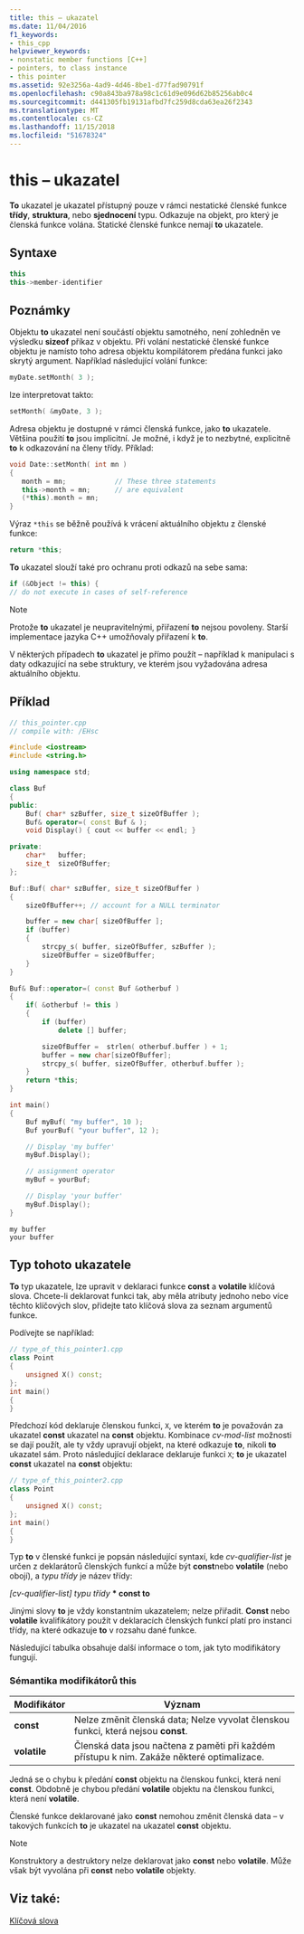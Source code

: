 ```yaml
---
title: this – ukazatel
ms.date: 11/04/2016
f1_keywords:
- this_cpp
helpviewer_keywords:
- nonstatic member functions [C++]
- pointers, to class instance
- this pointer
ms.assetid: 92e3256a-4ad9-4d46-8be1-d77fad90791f
ms.openlocfilehash: c90a843ba978a98c1c61d9e096d62b85256ab0c4
ms.sourcegitcommit: d441305fb19131afbd7fc259d8cda63ea26f2343
ms.translationtype: MT
ms.contentlocale: cs-CZ
ms.lasthandoff: 11/15/2018
ms.locfileid: "51678324"
---
```

# <a name="this-pointer"></a>this – ukazatel

**To** ukazatel je ukazatel přístupný pouze v rámci nestatické členské funkce **třídy**, **struktura**, nebo **sjednocení** typu. Odkazuje na objekt, pro který je členská funkce volána. Statické členské funkce nemají **to** ukazatele.

## <a name="syntax"></a>Syntaxe

```cpp
this
this->member-identifier
```

## <a name="remarks"></a>Poznámky

Objektu **to** ukazatel není součástí objektu samotného, není zohledněn ve výsledku **sizeof** příkaz v objektu. Při volání nestatické členské funkce objektu je namísto toho adresa objektu kompilátorem předána funkci jako skrytý argument. Například následující volání funkce:

```cpp
myDate.setMonth( 3 );
```

lze interpretovat takto:

```cpp
setMonth( &myDate, 3 );
```

Adresa objektu je dostupné v rámci členská funkce, jako **to** ukazatele. Většina použití **to** jsou implicitní. Je možné, i když je to nezbytné, explicitně **to** k odkazování na členy třídy. Příklad:

```cpp
void Date::setMonth( int mn )
{
   month = mn;            // These three statements
   this->month = mn;      // are equivalent
   (*this).month = mn;
}
```

Výraz `*this` se běžně používá k vrácení aktuálního objektu z členské funkce:

```cpp
return *this;
```

**To** ukazatel slouží také pro ochranu proti odkazů na sebe sama:

```cpp
if (&Object != this) {
// do not execute in cases of self-reference
```

> [!NOTE]
>  Protože **to** ukazatel je neupravitelnými, přiřazení **to** nejsou povoleny. Starší implementace jazyka C++ umožňovaly přiřazení k **to**.

V některých případech **to** ukazatel je přímo použít – například k manipulaci s daty odkazující na sebe struktury, ve kterém jsou vyžadována adresa aktuálního objektu.

## <a name="example"></a>Příklad

```cpp
// this_pointer.cpp
// compile with: /EHsc

#include <iostream>
#include <string.h>

using namespace std;

class Buf
{
public:
    Buf( char* szBuffer, size_t sizeOfBuffer );
    Buf& operator=( const Buf & );
    void Display() { cout << buffer << endl; }

private:
    char*   buffer;
    size_t  sizeOfBuffer;
};

Buf::Buf( char* szBuffer, size_t sizeOfBuffer )
{
    sizeOfBuffer++; // account for a NULL terminator

    buffer = new char[ sizeOfBuffer ];
    if (buffer)
    {
        strcpy_s( buffer, sizeOfBuffer, szBuffer );
        sizeOfBuffer = sizeOfBuffer;
    }
}

Buf& Buf::operator=( const Buf &otherbuf )
{
    if( &otherbuf != this )
    {
        if (buffer)
            delete [] buffer;

        sizeOfBuffer =  strlen( otherbuf.buffer ) + 1;
        buffer = new char[sizeOfBuffer];
        strcpy_s( buffer, sizeOfBuffer, otherbuf.buffer );
    }
    return *this;
}

int main()
{
    Buf myBuf( "my buffer", 10 );
    Buf yourBuf( "your buffer", 12 );

    // Display 'my buffer'
    myBuf.Display();

    // assignment operator
    myBuf = yourBuf;

    // Display 'your buffer'
    myBuf.Display();
}
```

```Output
my buffer
your buffer
```

## <a name="type-of-the-this-pointer"></a>Typ tohoto ukazatele

**To** typ ukazatele, lze upravit v deklaraci funkce **const** a **volatile** klíčová slova. Chcete-li deklarovat funkci tak, aby měla atributy jednoho nebo více těchto klíčových slov, přidejte tato klíčová slova za seznam argumentů funkce.

Podívejte se například:

```cpp
// type_of_this_pointer1.cpp
class Point
{
    unsigned X() const;
};
int main()
{
}
```

Předchozí kód deklaruje členskou funkci, `X`, ve kterém **to** je považován za ukazatel **const** ukazatel na **const** objektu. Kombinace *cv-mod-list* možnosti se dají použít, ale ty vždy upravují objekt, na které odkazuje **to**, nikoli **to** ukazatel sám. Proto následující deklarace deklaruje funkci `X`; **to** je ukazatel **const** ukazatel na **const** objektu:

```cpp
// type_of_this_pointer2.cpp
class Point
{
    unsigned X() const;
};
int main()
{
}
```

Typ **to** v členské funkci je popsán následující syntaxí, kde *cv-qualifier-list* je určen z deklarátorů členských funkcí a může být **const**nebo **volatile** (nebo obojí), a *typu třídy* je název třídy:

*[cv-qualifier-list] typu třídy* **&#42; const to**

Jinými slovy **to** je vždy konstantním ukazatelem; nelze přiřadit.  **Const** nebo **volatile** kvalifikátory použít v deklaracích členských funkcí platí pro instanci třídy, na které odkazuje **to** v rozsahu dané funkce.

Následující tabulka obsahuje další informace o tom, jak tyto modifikátory fungují.

### <a name="semantics-of-this-modifiers"></a>Sémantika modifikátorů this

|Modifikátor|Význam|
|--------------|-------------|
|**const**|Nelze změnit členská data; Nelze vyvolat členskou funkci, která nejsou **const**.|
|**volatile**|Členská data jsou načtena z paměti při každém přístupu k nim. Zakáže některé optimalizace.|

Jedná se o chybu k předání **const** objektu na členskou funkci, která není **const**. Obdobně je chybou předání **volatile** objektu na členskou funkci, která není **volatile**.

Členské funkce deklarované jako **const** nemohou změnit členská data – v takových funkcích **to** je ukazatel na ukazatel **const** objektu.

> [!NOTE]
>  Konstruktory a destruktory nelze deklarovat jako **const** nebo **volatile**. Může však být vyvolána při **const** nebo **volatile** objekty.

## <a name="see-also"></a>Viz také:

[Klíčová slova](../cpp/keywords-cpp.md)